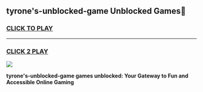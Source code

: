 
## tyrone's-unblocked-game Unblocked Games👋
<h3>
<a href="https://news.freeplayer.one?title=tyrone's-unblocked-game&ref=16F">CLICK TO PLAY</a></h3>
<hr>

<h3>
<a href="https://news.freeplayer.one?title=tyrone's-unblocked-game&ref=16F">CLICK 2 PLAY</a>
  
</h3>

<a href="https://news.freeplayer.one?title=tyrone's-unblocked-game&ref=16F/"><img src="https://clearcache.store/games.png"></a>


**tyrone's-unblocked-game games unblocked: Your Gateway to Fun and Accessible Online Gaming**
